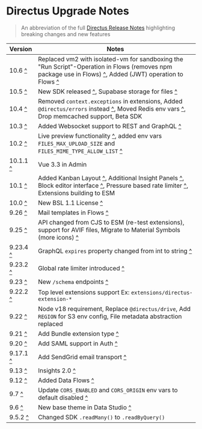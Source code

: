 # Directus Upgrade Notes

> An abbreviation of the full [Directus Release Notes](https://github.com/directus/directus/releases) highlighting breaking changes and new features


| Version | Notes |
| ------- | ----- |
| 10.6 [^](https://github.com/directus/directus/releases/tag/v10.6.0) | Replaced vm2 with isolated-vm for sandboxing the "Run Script"-Operation in Flows (removes npm package use in Flows) [^](https://github.com/directus/directus/pull/19332), Added (JWT) operation to Flows [^](https://docs.directus.io/app/flows/operations.html#json-web-token-jwt) |
| 10.5 [^](https://github.com/directus/directus/releases/tag/v10.5.0) | New SDK released [^](https://docs.directus.io/packages/@directus/sdk/), Supabase storage for files [^](https://docs.directus.io/self-hosted/config-options.html#supabase-supabase) |
| 10.4 [^](https://github.com/directus/directus/releases/tag/v10.4.0) | Removed `context.exceptions` in extensions, Added `@directus/errors` instead [^](https://docs.directus.io/packages/@directus/errors/), Moved Redis env vars [^](https://github.com/directus/directus/releases/tag/v10.4.0), Drop memcached support, Beta SDK |
| 10.3 [^](https://github.com/directus/directus/releases/tag/v10.3.0) | Added Websocket support to REST and GraphQL [^](https://docs.directus.io/guides/real-time/getting-started/) |
| 10.2 [^](https://github.com/directus/directus/releases/tag/v10.2.0) | Live preview functionality [^](https://docs.directus.io/guides/headless-cms/live-preview/), added env vars `FILES_MAX_UPLOAD_SIZE` and `FILES_MIME_TYPE_ALLOW_LIST` [^](https://docs.directus.io/self-hosted/config-options.html#upload-limits) |
| 10.1.1 [^](https://github.com/directus/directus/releases/tag/v10.1.1) | Vue 3.3 in Admin |
| 10.1 [^](https://github.com/directus/directus/releases/tag/v10.1.0) | Added Kanban Layout [^](https://docs.directus.io/user-guide/content-module/layouts.html#kanban-layout), Additional Insight Panels [^](https://docs.directus.io/user-guide/insights/panels.html), Block editor interface [^](https://docs.directus.io/app/data-model/fields/text-numbers.html#block-editor), Pressure based rate limiter [^](https://docs.directus.io/self-hosted/config-options.html#pressure-based-rate-limiter), Extensions building to ESM |
| 10.0 [^](https://github.com/directus/directus/releases/tag/v10.0.0) | New BSL 1.1 License [^](https://directus.io/bsl-faq/) |
| 9.26 [^](https://github.com/directus/directus/releases/tag/v9.26.0) | Mail templates in Flows [^](https://docs.directus.io/extensions/email-templates.html) |
| 9.25 [^](https://github.com/directus/directus/releases/tag/v9.25.0) | API changed from CJS to ESM (re-test extensions), support for AVIF files, Migrate to Material Symbols (more icons) [^](https://docs.directus.io/user-guide/overview/glossary.html#material-icons) |
| 9.23.4 [^](https://github.com/directus/directus/releases/tag/v9.23.4) | GraphQL `expires` property changed from int to string [^](https://github.com/directus/directus/releases/tag/v9.23.4) |
| 9.23.2 [^](https://github.com/directus/directus/releases/tag/v9.23.2) | Global rate limiter introduced [^](https://docs.directus.io/self-hosted/config-options.html#rate-limiting) |
| 9.23 [^](https://github.com/directus/directus/releases/tag/v9.23.0) | New `/schema` endpoints [^](https://docs.directus.io/reference/system/schema.html) |
| 9.22.2 [^](https://github.com/directus/directus/releases/tag/v9.22.2) | Top level extensions support Ex: `extensions/directus-extension-*` |
| 9.22 [^](https://github.com/directus/directus/releases/tag/v9.22.0) | Node v18 requirement, Replace `@directus/drive`, Add `REGION` for S3 env config, File metadata abstraction replaced |
| 9.21 [^](https://github.com/directus/directus/releases/tag/v9.21.0) | Add Bundle extension type [^](https://docs.directus.io/extensions/bundles.html) |
| 9.20 [^](https://github.com/directus/directus/releases/tag/v9.20.0) | Add SAML support in Auth [^](https://docs.directus.io/self-hosted/sso-examples.html#saml-examples) |
| 9.17.1 [^](https://github.com/directus/directus/releases/tag/v9.17.1) | Add SendGrid email transport [^](https://docs.directus.io/self-hosted/config-options.html#sendgrid-sendgrid) |
| 9.13 [^](https://github.com/directus/directus/releases/tag/v9.13.0) | Insights 2.0 [^](https://docs.directus.io/user-guide/insights/dashboards.html) |
| 9.12 [^](https://github.com/directus/directus/releases/tag/v9.12.0) | Added Data Flows [^](https://docs.directus.io/app/flows.html) |
| 9.7 [^](https://github.com/directus/directus/releases/tag/v9.7.0) | Update `CORS_ENABLED` and `CORS_ORIGIN` env vars to default disabled [^](https://docs.directus.io/self-hosted/config-options.html#cors) |
| 9.6 [^](https://github.com/directus/directus/releases/tag/v9.6.0) | New base theme in Data Studio [^](https://docs.directus.io/extensions/themes.html) |
| 9.5.2 [^](https://github.com/directus/directus/releases/tag/v9.5.2) | Changed SDK `.readMany()` to `.readByQuery()` |
